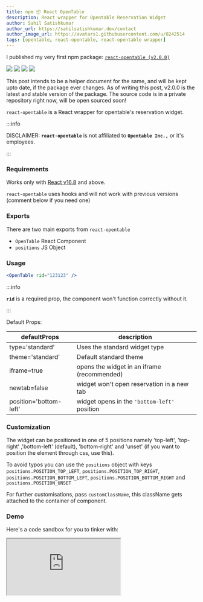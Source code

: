 ```yaml
---
title: npm 📦 React OpenTable
description: React wrapper for Opentable Reservation Widget
author: Sahil Satishkumar
author_url: https://sahilsatishkumar.dev/contact
author_image_url: https://avatars1.githubusercontent.com/u/8242514
tags: [opentable, react-opentable, react-opentable wrapper]
---
```


I published my very first npm package: [`react-opentable (v2.0.0)`](https://www.npmjs.com/package/react-opentable)

![](https://badgen.net/npm/v/react-opentable) ![](https://badgen.net/npm/dt/react-opentable) ![](https://badgen.net/bundlephobia/minzip/react-opentable) ![](https://badgen.net/npm/license/react-opentable)

This post intends to be a helper document for the same, and will be kept upto date, if the package ever changes. As of writing this post, v2.0.0 is the latest and stable version of the package. The source code is in a private repository right now, will be open sourced soon!

<!--truncate-->

`react-opentable` is a React wrapper for opentable's reservation widget.

:::info

DISCLAIMER: **`react-opentable`** is not affiliated to **`Opentable Inc.,`** or it's employees.

:::

### Requirements

Works only with [React v16.8](https://reactjs.org/blog/2019/02/06/react-v16.8.0.html) and above.

`react-opentable` uses hooks and will not work with previous versions (comment below if you need one)

### Exports

There are two main exports from `react-opentable`

- `OpenTable` React Component
- `positions` JS Object

### Usage

```jsx OpenTable Component
<OpenTable rid="123123" />
```

:::info

**`rid`** is a required prop, the component won't function correctly without it.

:::

Default Props:

| defaultProps           | description                                  |
| ---------------------- | -------------------------------------------- |
| type='standard'        | Uses the standard widget type                |
| theme='standard'       | Default standard theme                       |
| iframe=true            | opens the widget in an iframe (recommended)  |
| newtab=false           | widget won't open reservation in a new tab   |
| position='bottom-left' | widget opens in the `'bottom-left'` position |

### Customization

The widget can be positioned in one of 5 positions namely 'top-left', 'top-right' ,'bottom-left' (default), 'bottom-right' and 'unset' (if you want to position the element through css, use this).

To avoid typos you can use the `positions` object with keys `positions.POSITION_TOP_LEFT`, `positions.POSITION_TOP_RIGHT`, `positions.POSITION_BOTTOM_LEFT`, `positions.POSITION_BOTTOM_RIGHT` and `positions.POSITION_UNSET`

For further customisations, pass `customClassName`, this className gets attached to the container of component.

### Demo

Here's a code sandbox for you to tinker with:

<iframe src="https://codesandbox.io/embed/unruffled-snow-0zmiw?fontsize=14&hidenavigation=1&theme=light" style={{width: '100%', height: '500px', border: 0, borderRadius: '4px', overflow: 'hidden'}} title="unruffled-snow-0zmiw" allow="accelerometer; ambient-light-sensor; camera; encrypted-media; geolocation; gyroscope; hid; microphone; midi; payment; usb; vr; xr-spatial-tracking" sandbox="allow-forms allow-modals allow-popups allow-presentation allow-same-origin allow-scripts" />

### Need feedback

Do let me know how can I make this components more useful for you :grin:

